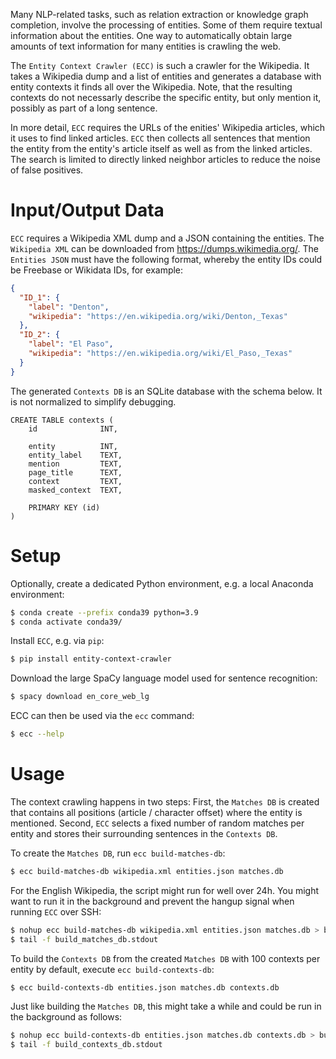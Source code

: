 Many NLP-related tasks, such as relation extraction or knowledge graph completion, involve the processing of entities. Some of them require textual information about the entities. One way to automatically obtain large amounts of text information for many entities is crawling the web.

The `Entity Context Crawler (ECC)` is such a crawler for the Wikipedia. It takes a Wikipedia dump and a list of entities and generates a database with entity contexts it finds all over the Wikipedia. Note, that the resulting contexts do not necessarly describe the specific entity, but only mention it, possibly as part of a long sentence.

In more detail, `ECC` requires the URLs of the enities' Wikipedia articles, which it uses to find linked articles. `ECC` then collects all sentences that mention the entity from the entity's article itself as well as from the linked articles. The search is limited to directly linked neighbor articles to reduce the noise of false positives.

# Input/Output Data

`ECC` requires a Wikipedia XML dump and a JSON containing the entities. The `Wikipedia XML` can be downloaded from https://dumps.wikimedia.org/. The `Entities JSON` must have the following format, whereby the entity IDs could be Freebase or Wikidata IDs, for example:

```json
{
  "ID_1": {
    "label": "Denton",
    "wikipedia": "https://en.wikipedia.org/wiki/Denton,_Texas"
  },
  "ID_2": {
    "label": "El Paso",
    "wikipedia": "https://en.wikipedia.org/wiki/El_Paso,_Texas"
  }
}
```

The generated `Contexts DB` is an SQLite database with the schema below. It is not normalized to simplify debugging.

```sqlite
CREATE TABLE contexts (
    id              INT,
    
    entity          INT,
    entity_label    TEXT,
    mention         TEXT,
    page_title      TEXT,
    context         TEXT,
    masked_context  TEXT,
    
    PRIMARY KEY (id)
)
```

# Setup

Optionally, create a dedicated Python environment, e.g. a local Anaconda environment:

```bash
$ conda create --prefix conda39 python=3.9
$ conda activate conda39/
```

Install `ECC`, e.g. via `pip`:

```bash
$ pip install entity-context-crawler 
```

Download the large SpaCy language model used for sentence recognition:

```bash
$ spacy download en_core_web_lg
```

ECC can then be used via the `ecc` command:

```bash
$ ecc --help
```

# Usage

The context crawling happens in two steps: First, the `Matches DB` is created that contains all positions (article / character offset) where the entity is mentioned. Second, `ECC` selects a fixed number of random matches per entity and stores their surrounding sentences in the `Contexts DB`.

To create the `Matches DB`, run `ecc build-matches-db`:

```bash
$ ecc build-matches-db wikipedia.xml entities.json matches.db
```

For the English Wikipedia, the script might run for well over 24h. You might want to run it in the background and prevent the hangup signal when running `ECC` over SSH:

```bash
$ nohup ecc build-matches-db wikipedia.xml entities.json matches.db > build_matches_db.stdout &
$ tail -f build_matches_db.stdout
```

To build the `Contexts DB` from the created `Matches DB` with 100 contexts per entity by default, execute `ecc build-contexts-db`:

```bash
$ ecc build-contexts-db entities.json matches.db contexts.db
```

Just like building the `Matches DB`, this might take a while and could be run in the background as follows:

```bash
$ nohup ecc build-contexts-db entities.json matches.db contexts.db > build_contexts_db.stdout &
$ tail -f build_contexts_db.stdout
```
